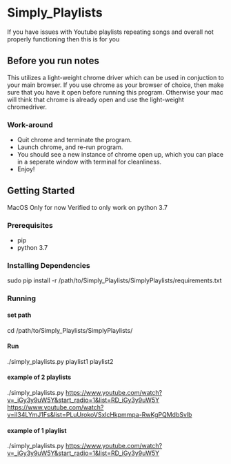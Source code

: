 # Simply_Playlists
If you have issues with Youtube playlists repeating songs and overall not properly functioning then this is for you

## Before you run notes
This utilizes a light-weight chrome driver which can be used in conjuction to your main browser. If you use chrome as your browser of choice, then make sure that you have it open before running this program. Otherwise your mac will think that chrome is already open and use the light-weight chromedriver.
### Work-around
* Quit chrome and terminate the program. 
* Launch chrome, and re-run program.
* You should see a new instance of chrome open up, which you can place in a seperate window with terminal for cleanliness.
* Enjoy!
 

## Getting Started
MacOS Only for now
Verified to only work on python 3.7

### Prerequisites
* pip
* python 3.7

### Installing Dependencies
sudo pip install -r /path/to/Simply_Playlists/SimplyPlaylists/requirements.txt

### Running

#### set path  
cd /path/to/Simply_Playlists/SimplyPlaylists/

#### Run
./simply_playlists.py playlist1 playlist2

#### example of 2 playlists
./simply_playlists.py https://www.youtube.com/watch?v=_iGy3y9uW5Y&start_radio=1&list=RD_iGy3y9uW5Y https://www.youtube.com/watch?v=iI34LYmJ1Fs&list=PLuUrokoVSxlcHkpmmpa-RwKgPQMdbSvlb

#### example of 1 playlist
./simply_playlists.py https://www.youtube.com/watch?v=_iGy3y9uW5Y&start_radio=1&list=RD_iGy3y9uW5Y 
